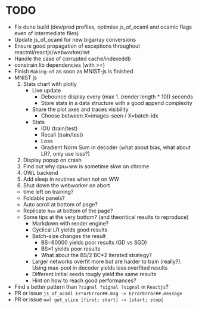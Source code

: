# TODO
- Fix dune build (dev/prod profiles, optimise js_of_ocaml and ocamlc flags even of intermediate files)
- Update js_of_ocaml for new bigarray conversions
- Ensure good propagation of exceptions throughout reactml/reactjs/webworker/lwt
- Handle the case of corrupted cache/indexeddb
- constrain lib dependencies (with >=)
- Finish `Making-of` as soon as MNIST-js is finished
- MNIST js
   1. Stats chart with plotly
      - Live update
         - Debounce display every (max 1. (render length * 10)) seconds
         - Store stats in a data structure with a good append complexity
      - Share the plot axes and traces visibility
         - Choose between X=images-seen / X=batch-idx
      - Stats
         - IOU (train/test)
         - Recall (train/test)
         - Loss
         - Gradient Norm Sum in decoder (what about bias, what about LR?, only use loss?)
   3. Display popup on crash
   4. Find out why cpu+ww is sometime slow on chrome
   5. OWL backend
   6. Add sleep in routines when not on WW
   6. Shut down the webworker on abort
   - time left on training?
   - Foldable panels?
   - Auto scroll at bottom of page?
   - Replicate `Nav` at bottom of the page?
   - Some tips at the very bottom? (and theoritical results to reproduce)
      - Markdown with render engine?
      - Cyclical LR yields good results
      - Batch-size changes the result
         - BS=60000 yields poor results (GD vs SGD)
         - BS=1 yields poor results
         - What about the BS/2 BC*2 iterated strategy?
      - Larger networks overfit more but are harder to train (really?). Using max-pool in decoder yields less overfited results
      - Different initial seeds rougly yield the same results
      - Hint on how to reach good performances?
- Find a better pattern than `?signal ?signal ?signal` in `Reactjs`?
- PR or issue `js_of_ocaml ErrorError##.msg -> ErrorError##.message`
- PR or issue `owl get_slice [first; start] -> [start; stop[`
